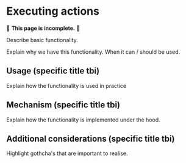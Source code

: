 # Executing actions

🚧 **This page is incomplete.** 🚧

Describe basic functionality.

Explain why we have this functionality. When it can / should be used.

## Usage (specific title tbi)

Explain how the functionality is used in practice

## Mechanism (specific title tbi)

Explain how the functionality is implemented under the hood.

## Additional considerations (specific title tbi)

Highlight gothcha's that are important to realise.
